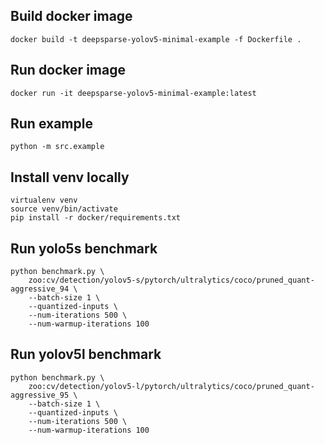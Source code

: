 ## Build docker image

```console
docker build -t deepsparse-yolov5-minimal-example -f Dockerfile .
```

## Run docker image

```console
docker run -it deepsparse-yolov5-minimal-example:latest
```

## Run example

```console
python -m src.example
```

## Install venv locally

```console
virtualenv venv
source venv/bin/activate
pip install -r docker/requirements.txt
```

## Run yolo5s benchmark

```console
python benchmark.py \
    zoo:cv/detection/yolov5-s/pytorch/ultralytics/coco/pruned_quant-aggressive_94 \
    --batch-size 1 \
    --quantized-inputs \
    --num-iterations 500 \
    --num-warmup-iterations 100
```

## Run yolov5l benchmark

```console
python benchmark.py \
    zoo:cv/detection/yolov5-l/pytorch/ultralytics/coco/pruned_quant-aggressive_95 \
    --batch-size 1 \
    --quantized-inputs \
    --num-iterations 500 \
    --num-warmup-iterations 100
```
